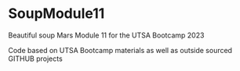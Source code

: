 # SoupModule11

Beautiful soup Mars Module 11 for the UTSA Bootcamp 2023

Code based on UTSA Bootcamp materials as well as outside sourced GITHUB projects 

